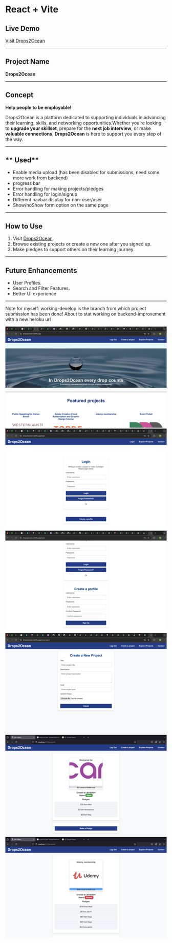 # React + Vite

## Live Demo

[Visit Drops2Ocean](https://drops2ocean.netlify.app/)

---

## **Project Name**

**Drops2Ocean**

---

## **Concept**

**Help people to be employable!**

Drops2Ocean is a platform dedicated to supporting individuals in advancing their learning, skills, and networking opportunities.Whether you’re looking to **upgrade your skillset**, prepare for the **next job interview**, or make **valuable connections**, **Drops2Ocean** is here to support you every step of the way.

---

## ** Used**

- Enable media upload (has been disabled for submissions, need some more work from backend)
- progress bar
- Error handling for making projects/pledges
- Error handling for login/signup
- Different navbar display for non-user/user
- Show/noShow form option on the same page

---

## **How to Use**

1. Visit [Drops2Ocean](https://drops2ocean.netlify.app/).
2. Browse existing projects or create a new one after you signed up.
3. Make pledges to support others on their learning journey.

---

## **Future Enhancements**

- User Profiles.
- Search and Filter Features.
- Better UI experience

---

Note for myself: working-develop is the branch from which project submission has been done!
About to stat working on backend-improvement with a new heroku url

![Homepage](screenshots/homepage-for-users.png)
![Login Page](screenshots/login-page.png)
![Sign-Up Page](screenshots/ShowSignup.png)
![Create Project Page](screenshots/create-project-page.png)
![Project Card - Open](screenshots/project-page-open-status.png)
![Project Card - Closed](screenshots/project-page-closed-status.png)
